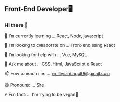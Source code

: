 ## Front-End Developer🖥️

### Hi there 👋

🌱 I’m currently learning ... React, Node, javascript

👯 I’m looking to collaborate on ... Front-end using React

🤔 I’m looking for help with ... Vue, MySQL

💬 Ask me about ... CSS, Html, JavaScript e React

📫 How to reach me: ... emillysantiago89@gmail.com

😄 Pronouns: ... She

⚡ Fun fact: ... I'm trying to be vegan🌱
